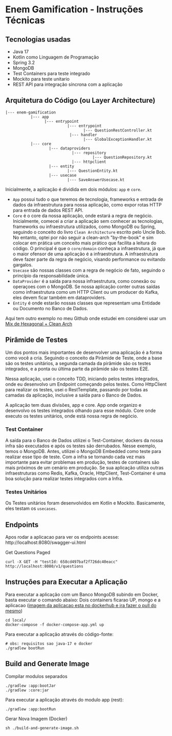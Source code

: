 
# Enem Gamification - Instruções Técnicas

## Tecnologias usadas

- Java 17
- Kotlin como Linguagem de Programação
- Spring 3.2
- MongoDB
- Test Containers para teste integrado
- Mockito para teste unitario
- REST API para integração síncrona com a aplicação

## Arquitetura do Código (ou Layer Architecture)

```
|--- enem-gamification
           |--- app
                 |--- entrypoint
                           |--- entrypoint
                                  |--- QuestionRestController.kt
                            |--- handler
                                  |--- GlobalExceptionHandler.kt
           |--- core
                   |--- dataproviders
                             |--- repository
                                      |--- QuestionRepository.kt
                             |--- httpclient
                   |--- entity
                           |--- QuestionEntity.kt
                   |--- usecase
                           |--- SaveAnswerUsecase.kt
```   


Inicialmente, a aplicação é dividida em dois módulos: `app` e `core`.
- `App` possui tudo o que teremos de tecnologia, frameworks e entrada de dados 
da infraestrutura para nossa aplicação, como expor rotas HTTP para entrada de dados REST API.   
- `Core` é o core da nossa aplicação, onde estará a regra de negócio. 
Inicialmente, comecei a criar a aplicação sem conhecer as tecnologias, 
frameworks ou infraestrutura utilizados, como MongoDB ou Spring, seguindo o 
conceito do livro `Clean Architecture` escrito pelo Uncle Bob. No entanto, 
optei por não seguir a clean-arch "by-the-book" e sim colocar em prática um 
conceito mais prático que facilita a leitura do código. O principal é que o 
`core/domain` conheça a infraestrutura, já que o maior ofensor de uma aplicação é a 
infraestrutura. A infraestrutura deve fazer parte da regra de negócio, 
visando performance ou evitando gargalos.
- `Usecase` são nossas classes com a regra de negócio de fato, seguindo o princípio da responsabilidade única.
- `DataProvider`  é a saída para nossa infraestrutura, como conexão ou operaçoes com o MongoDB. Se nossa aplicação conter outras saídas como infraestrutura como um HTTP Client ou um producer do Kafka, eles devem ficar também em dataproviders. 
- `Entity` é onde estarão nossas classes que representam uma Entidade ou Documento no Banco de Dados.
    
Aqui tem outro exemplo no meu Github onde estudei em considerei usar um [Mix de Hexagonal + Clean Arch](https://github.com/diegolirio/kotlin-spring-boot/tree/master/customer-dynamodb-redis-kafka-pix#arquitetura-de-codigo)

## Pirâmide de Testes

Um dos pontos mais importantes de desenvolver uma aplicação é a forma como você a cria. Seguindo o conceito da Pirâmide de Teste, onde a base são os testes unitários, a segunda camada da pirâmide são os testes integrados, e a ponta ou última parte da pirâmide são os testes E2E.

Nessa aplicação, usei o conceito TDD, iniciando pelos testes integrados, onde eu desenvolvo um Endpoint começando pelos testes. Como HttpClient para realizar os testes, usei o RestTemplate, passando por todas as camadas da aplicação, inclusive a saída para o Banco de Dados. 

A aplicação tem duas divisões, app e core. App onde organizo e desenvolvo os testes integrados olhando para esse módulo. Core onde executo os testes unitários, onde está nossa regra de negócio.
    
### Test Container

A saída para o Banco de Dados utilizei o Test-Container, dockers da nossa infra são executados e após os testes são derrubados. Nesse exemplo, temos o MongoDB. Antes, utilizei o MongoDB Embedded como teste para realizar esse tipo de teste. Com a infra se tornando cada vez mais importante para evitar problemas em produção, testes de containers são mais próximos de um cenário em produção. Se sua aplicação utiliza outras infraestruturas como Redis, Kafka, Oracle, HttpClient, Test-Container é uma boa solução para realizar testes integrados com a Infra.

### Testes Unitários

Os Testes unitários foram desenvolvidos em Kotlin e Mockito. Basicamente, eles testam os `usecases`.
    
## Endpoints 

Apos rodar a aplicacao para ver os endpoints acesse: http://localhost:8080/swagger-ui.html
    
Get Questions Paged
```shell
curl -X GET -H "testId: 658cd497baf2f726dc40eacc" http://localhost:8080/v1/questions
```

## Instruções para Executar a Aplicação

Para executar a aplicação com um Banco MongoDB subindo em Docker, basta executar o comando abaixo:
Dois containers ficarao UP, mongo e a aplicacao ([imagem da aplicacao esta no dockerhub e ira fazer o pull do mesmo](https://hub.docker.com/repository/docker/diegolirio/enem-gamification/general))
```shell
cd local/
docker-compose -f docker-compose-app.yml up
```

Para executar a aplicação através do código-fonte:
```shell
# obs: requisitos sao java-17 e docker
./gradlew bootRun
```

## Build and Generate Image

Compilar modulos separados
```shell
./gradlew :app:bootJar
./gradlew :core:jar
```

Para executar a aplicação através do modulo app (rest):
```shell
./gradlew :app:bootRun
```

Gerar Nova Imagem (Docker)
```shell
sh ./build-and-generate-image.sh
```
